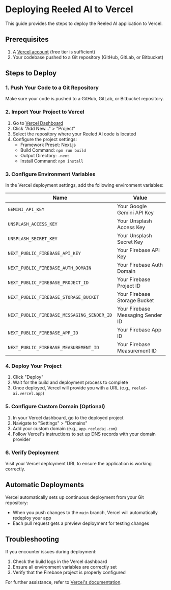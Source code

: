 # Deploying Reeled AI to Vercel

This guide provides the steps to deploy the Reeled AI application to Vercel.

## Prerequisites

1. A [Vercel account](https://vercel.com/signup) (free tier is sufficient)
2. Your codebase pushed to a Git repository (GitHub, GitLab, or Bitbucket)

## Steps to Deploy

### 1. Push Your Code to a Git Repository

Make sure your code is pushed to a GitHub, GitLab, or Bitbucket repository.

### 2. Import Your Project to Vercel

1. Go to [Vercel Dashboard](https://vercel.com/dashboard)
2. Click "Add New..." > "Project"
3. Select the repository where your Reeled AI code is located
4. Configure the project settings:
   - Framework Preset: Next.js
   - Build Command: `npm run build`
   - Output Directory: `.next`
   - Install Command: `npm install`

### 3. Configure Environment Variables

In the Vercel deployment settings, add the following environment variables:

| Name | Value |
|------|-------|
| `GEMINI_API_KEY` | Your Google Gemini API Key |
| `UNSPLASH_ACCESS_KEY` | Your Unsplash Access Key |
| `UNSPLASH_SECRET_KEY` | Your Unsplash Secret Key |
| `NEXT_PUBLIC_FIREBASE_API_KEY` | Your Firebase API Key |
| `NEXT_PUBLIC_FIREBASE_AUTH_DOMAIN` | Your Firebase Auth Domain |
| `NEXT_PUBLIC_FIREBASE_PROJECT_ID` | Your Firebase Project ID |
| `NEXT_PUBLIC_FIREBASE_STORAGE_BUCKET` | Your Firebase Storage Bucket |
| `NEXT_PUBLIC_FIREBASE_MESSAGING_SENDER_ID` | Your Firebase Messaging Sender ID |
| `NEXT_PUBLIC_FIREBASE_APP_ID` | Your Firebase App ID |
| `NEXT_PUBLIC_FIREBASE_MEASUREMENT_ID` | Your Firebase Measurement ID |

### 4. Deploy Your Project

1. Click "Deploy"
2. Wait for the build and deployment process to complete
3. Once deployed, Vercel will provide you with a URL (e.g., `reeled-ai.vercel.app`)

### 5. Configure Custom Domain (Optional)

1. In your Vercel dashboard, go to the deployed project
2. Navigate to "Settings" > "Domains"
3. Add your custom domain (e.g., `app.reeledai.com`)
4. Follow Vercel's instructions to set up DNS records with your domain provider

### 6. Verify Deployment

Visit your Vercel deployment URL to ensure the application is working correctly.

## Automatic Deployments

Vercel automatically sets up continuous deployment from your Git repository:

- When you push changes to the `main` branch, Vercel will automatically redeploy your app
- Each pull request gets a preview deployment for testing changes

## Troubleshooting

If you encounter issues during deployment:

1. Check the build logs in the Vercel dashboard
2. Ensure all environment variables are correctly set
3. Verify that the Firebase project is properly configured

For further assistance, refer to [Vercel's documentation](https://vercel.com/docs). 